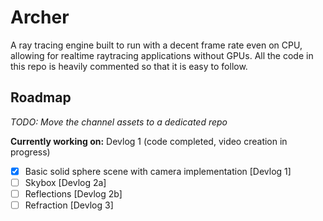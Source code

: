 # Archer
A ray tracing engine built to run with a decent frame rate even on CPU, allowing for realtime raytracing applications without GPUs.
All the code in this repo is heavily commented so that it is easy to follow.

## Roadmap
*TODO: Move the channel assets to a dedicated repo*

__Currently working on:__ Devlog 1 (code completed, video creation in progress)

- [x] Basic solid sphere scene with camera implementation [Devlog 1]
- [ ] Skybox [Devlog 2a]
- [ ] Reflections [Devlog 2b]
- [ ] Refraction [Devlog 3]
